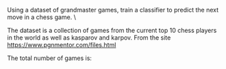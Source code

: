 Using a dataset of grandmaster games, train a classifier to predict the next move in a chess game. \

The dataset is a collection of games from the current top 10 chess players in the world as well as kasparov and karpov. From the site https://www.pgnmentor.com/files.html

The total number of games is: